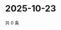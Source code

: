 # 2025-10-23

共 0 条

<!-- BEGIN ZHIHUQUESTIONS -->
<!-- 最后更新时间 Thu Oct 23 2025 15:12:22 GMT+0800 (China Standard Time) -->

<!-- END ZHIHUQUESTIONS -->
